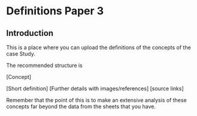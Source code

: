 # Definitions Paper 3


## Introduction 

This is a place where you can upload the definitions of the concepts of the case Study. 

The recommended structure is 

[Concept]

[Short definition]
[Further details with images/references]
[source links]

Remember that the point of this is to make an extensive analysis of these concepts far beyond the data from the sheets that you have. 

